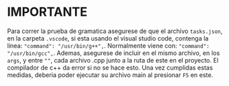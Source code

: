 # IMPORTANTE

Para correr la prueba de gramatica asegurese de que el archivo `tasks.json`, en la carpeta `.vscode`, si esta usando el visual studio code, contenga la linea: `"command": "/usr/bin/g++",`. Normalmente viene con: `"command": "/usr/bin/gcc",`. Ademas, asegurese de incluir en el mismo archivo, en los `args`, y entre `""`, cada archivo .cpp junto a la ruta de este en el proyecto. El compilador de c++ da error si no se hace esto. Una vez cumplidas estas medidas, deberia poder ejecutar su archivo main al presionar `F5` en este.
